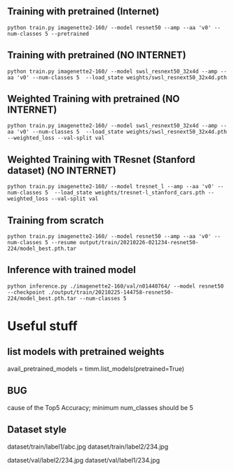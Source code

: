 
## Training with pretrained (Internet)
```
python train.py imagenette2-160/ --model resnet50 --amp --aa 'v0' --num-classes 5 --pretrained
```

## Training with pretrained (NO INTERNET)
```
python train.py imagenette2-160/ --model swsl_resnext50_32x4d --amp --aa 'v0' --num-classes 5  --load_state weights/swsl_resnext50_32x4d.pth
```

## Weighted Training with pretrained (NO INTERNET)
```
python train.py imagenette2-160/ --model swsl_resnext50_32x4d --amp --aa 'v0' --num-classes 5  --load_state weights/swsl_resnext50_32x4d.pth --weighted_loss --val-split val
```

## Weighted Training with TResnet (Stanford dataset) (NO INTERNET)
```
python train.py imagenette2-160/ --model tresnet_l --amp --aa 'v0' --num-classes 5  --load_state weights/tresnet-l_stanford_cars.pth --weighted_loss --val-split val
```


## Training from scratch
```
python train.py imagenette2-160/ --model resnet50 --amp --aa 'v0' --num-classes 5 --resume output/train/20210226-021234-resnet50-224/model_best.pth.tar
```

## Inference with trained model
```
python inference.py ./imagenette2-160/val/n01440764/ --model resnet50 --checkpoint ./output/train/20210225-144758-resnet50-224/model_best.pth.tar --num-classes 5 
```

# Useful stuff 

## list models with pretrained weights
avail_pretrained_models = timm.list_models(pretrained=True)

## BUG
cause of the Top5 Accuracy; minimum num_classes should be 5

## Dataset style
dataset/train/label1/abc.jpg
dataset/train/label2/234.jpg

dataset/val/label2/234.jpg
dataset/val/label1/234.jpg